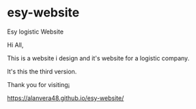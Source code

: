# esy-website
Esy logistic Website 

Hi All,

This is a website i design and it's website for a logistic company.

It's this the third version.

Thank you for visiting¡

 https://alanvera48.github.io/esy-website/

